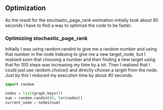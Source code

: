## Optimization
As the result for the stochastic_page_rank estimation initially took about 90 seconds I have to find a way to optimize
the code to be faster.

### Optimizing stochastic_page_rank
Initially I was using random.randint to give me a random number and using that number in the node indexing to give me
a new target_node, but I realised soon that choosing a number and then finding a new target using that for 100 steps was
increasing my time by a lot. Then I realised that I could just use random.choice() and directly choose a target from the node.
Just by this I reduced my execution time by about 40 seconds.

```python
import random

nodes = list(graph.keys())
num = random.randint(0, len(nodes))
current_node = nodes[num]
